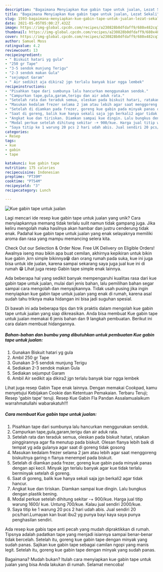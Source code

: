 ```yaml
---
description: "Bagaimana Menyiapkan Kue gabin tape untuk jualan, Lezat Sekali"
title: "Bagaimana Menyiapkan Kue gabin tape untuk jualan, Lezat Sekali"
slug: 1593-bagaimana-menyiapkan-kue-gabin-tape-untuk-jualan-lezat-sekali
date: 2021-05-05T05:00:27.432Z
image: https://img-global.cpcdn.com/recipes/a230828b0dfdaff9/680x482cq70/kue-gabin-tape-untuk-jualan-foto-resep-utama.jpg
thumbnail: https://img-global.cpcdn.com/recipes/a230828b0dfdaff9/680x482cq70/kue-gabin-tape-untuk-jualan-foto-resep-utama.jpg
cover: https://img-global.cpcdn.com/recipes/a230828b0dfdaff9/680x482cq70/kue-gabin-tape-untuk-jualan-foto-resep-utama.jpg
author: Samuel Moss
ratingvalue: 4.2
reviewcount: 13
recipeingredient:
- " Biskuit hatari yg gula"
- "250 gr Tape"
- "3-5 sendok munjung Terigu"
- "2-3 sendok makan Gula"
- "sejumput Garam"
- " Air sedikit aja dikira2 jgn terlalu banyak biar ngga lembek"
recipeinstructions:
- "Pisahkan tape dari sumbunya lalu hancurkan menggunakan sendok."
- "Campurkan tape,gula,garam,terigu dan air aduk rata."
- "Setelah rata dan teraduk semua, oleskan pada biskuit hatari, ratakan pinggirannya agar fla menutup pada biskuit. Olesan flanya lebih baik di tempat yg ada gulanya agar saat di goreng tidak gosong"
- "Masukan kedalam frezer selama 2 jam atau lebih agar saat menggoreng biskuitnya garing n flanya menempel pada biskuit."
- "Setelah di diamkan pada frezer, goreng kue gabin pada minyak panas dengan api kecil. Minyak jgn terlalu banyak agar kue tidak terlalu berminyak setelah di goreng."
- "Saat di goreng, balik kue hanya sekali saja jgn berkali2 agar tidak hancur."
- "Angkat kue dan tiriskan. Diamkan sampai kue dingin. Lalu bungkus dengan plastik bening."
- "Modal perkue setelah dihitung sekitar -+ 900/kue. Harga jual titip warung 1600/ kue. Untung 700/kue. Kalau jual sendiri 2000/kue."
- "Saya titip ke 1 warung 20 pcs 2 hari udah abis. Jual sendiri 20 pcs/hari.Lumayan kan buat ibu2 yg punya bayi kaya saya punya penghasilan sendiri."
categories:
- Resep
tags:
- kue
- gabin
- tape

katakunci: kue gabin tape 
nutrition: 175 calories
recipecuisine: Indonesian
preptime: "PT39M"
cooktime: "PT54M"
recipeyield: "3"
recipecategory: Lunch

---
```



![Kue gabin tape untuk jualan](https://img-global.cpcdn.com/recipes/a230828b0dfdaff9/680x482cq70/kue-gabin-tape-untuk-jualan-foto-resep-utama.jpg)

Lagi mencari ide resep kue gabin tape untuk jualan yang unik? Cara menyiapkannya memang tidak terlalu sulit namun tidak gampang juga. Jika keliru mengolah maka hasilnya akan hambar dan justru cenderung tidak enak. Padahal kue gabin tape untuk jualan yang enak selayaknya memiliki aroma dan rasa yang mampu memancing selera kita.

Check Out our Selection &amp; Order Now. Free UK Delivery on Eligible Orders! Awalnya iseng mau bikin apa buat cemilan, akhirnya kepikiran untuk bikin kue gabin ,krn simple bikinnya😁 dan orang rumah pada suka, kue ini juga bisa untuk ide jualan, karena sampai sekarang saya juga jual kue ini di rumah 😁 Lihat juga resep Gabin tape simple enak lainnya.

Ada beberapa hal yang sedikit banyak mempengaruhi kualitas rasa dari kue gabin tape untuk jualan, mulai dari jenis bahan, lalu pemilihan bahan segar sampai cara mengolah dan menyajikannya. Tidak usah pusing jika ingin menyiapkan kue gabin tape untuk jualan yang enak di rumah, karena asal sudah tahu triknya maka hidangan ini bisa jadi suguhan spesial.


Di bawah ini ada beberapa tips dan trik praktis dalam mengolah kue gabin tape untuk jualan yang siap dikreasikan. Anda bisa membuat Kue gabin tape untuk jualan memakai 6 jenis bahan dan 9 langkah pembuatan. Berikut ini cara dalam membuat hidangannya.

<!--inarticleads1-->

##### Bahan-bahan dan bumbu yang dibutuhkan untuk pembuatan Kue gabin tape untuk jualan:

1. Gunakan  Biskuit hatari yg gula
1. Ambil 250 gr Tape
1. Gunakan 3-5 sendok munjung Terigu
1. Sediakan 2-3 sendok makan Gula
1. Sediakan sejumput Garam
1. Ambil  Air sedikit aja dikira2 jgn terlalu banyak biar ngga lembek


Lihat juga resep Gabin Tape enak lainnya. Dengan memakai Cookpad, kamu menyetujui Kebijakan Cookie dan Ketentuan Pemakaian. Terbaru Teruji; Resep &#39;gabin tape&#39; teruji. Resep Kue Gabin Fla Pandan Assalamualaikum warrahmatullahi wabarakatuh!!! 

<!--inarticleads2-->

##### Cara membuat Kue gabin tape untuk jualan:

1. Pisahkan tape dari sumbunya lalu hancurkan menggunakan sendok.
1. Campurkan tape,gula,garam,terigu dan air aduk rata.
1. Setelah rata dan teraduk semua, oleskan pada biskuit hatari, ratakan pinggirannya agar fla menutup pada biskuit. Olesan flanya lebih baik di tempat yg ada gulanya agar saat di goreng tidak gosong
1. Masukan kedalam frezer selama 2 jam atau lebih agar saat menggoreng biskuitnya garing n flanya menempel pada biskuit.
1. Setelah di diamkan pada frezer, goreng kue gabin pada minyak panas dengan api kecil. Minyak jgn terlalu banyak agar kue tidak terlalu berminyak setelah di goreng.
1. Saat di goreng, balik kue hanya sekali saja jgn berkali2 agar tidak hancur.
1. Angkat kue dan tiriskan. Diamkan sampai kue dingin. Lalu bungkus dengan plastik bening.
1. Modal perkue setelah dihitung sekitar -+ 900/kue. Harga jual titip warung 1600/ kue. Untung 700/kue. Kalau jual sendiri 2000/kue.
1. Saya titip ke 1 warung 20 pcs 2 hari udah abis. Jual sendiri 20 pcs/hari.Lumayan kan buat ibu2 yg punya bayi kaya saya punya penghasilan sendiri.


Ada resep kue gabis tape anti pecah yang mudah dipraktikkan di rumah. Tipsnya adalah padatkan tape yang menjadi isiannya sampai benar-benar tidak bercelah. Setelah itu, goreng kue gabin tape dengan minyak yang sudah panas. Sajikan kue gabin tape sebagai camilan ngopi yang manis legit. Setelah itu, goreng kue gabin tape dengan minyak yang sudah panas. 

Bagaimana? Mudah bukan? Itulah cara menyiapkan kue gabin tape untuk jualan yang bisa Anda lakukan di rumah. Selamat mencoba!
